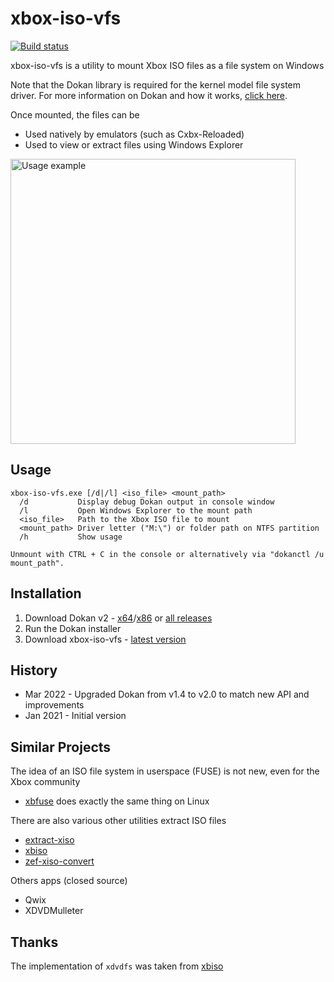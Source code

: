 # xbox-iso-vfs
[![Build status](https://ci.appveyor.com/api/projects/status/dp43t000dnga9w3m?svg=true)](https://ci.appveyor.com/project/x1nixmzeng/xbox-iso-vfs)

xbox-iso-vfs is a utility to mount Xbox ISO files as a file system on Windows

Note that the Dokan library is required for the kernel model file system driver. For more information on Dokan and how it works, [click here](https://github.com/dokan-dev/dokany#how-it-works).

Once mounted, the files can be
* Used natively by emulators (such as Cxbx-Reloaded)
* Used to view or extract files using Windows Explorer

<img width="456" alt="Usage example" src="https://user-images.githubusercontent.com/327967/103487886-76800500-4e00-11eb-8b74-81a3e890a1c1.png">


## Usage

    xbox-iso-vfs.exe [/d|/l] <iso_file> <mount_path>
      /d           Display debug Dokan output in console window
      /l           Open Windows Explorer to the mount path
      <iso_file>   Path to the Xbox ISO file to mount
      <mount_path> Driver letter ("M:\") or folder path on NTFS partition
      /h           Show usage
    
    Unmount with CTRL + C in the console or alternatively via "dokanctl /u mount_path".


## Installation

1. Download Dokan v2 - [x64](https://github.com/dokan-dev/dokany/releases/download/v2.0.3.2000/Dokan_x64.msi)/[x86](https://github.com/dokan-dev/dokany/releases/download/v2.0.3.2000/Dokan_x86.msi) or [all releases](https://github.com/dokan-dev/dokany/releases/tag/v2.0.3.2000)
2. Run the Dokan installer
3. Download xbox-iso-vfs - [latest version](https://github.com/x1nixmzeng/xbox-iso-vfs/releases/download/v2.0/Release.zip)


## History

* Mar 2022 - Upgraded Dokan from v1.4 to v2.0 to match new API and improvements
* Jan 2021 - Initial version


## Similar Projects

The idea of an ISO file system in userspace (FUSE) is not new, even for the Xbox community
* [xbfuse](https://github.com/multimediamike/xbfuse) does exactly the same thing on Linux

There are also various other utilities extract ISO files
* [extract-xiso](https://github.com/XboxDev/extract-xiso)
* [xbiso](https://github.com/thrimbor/xbiso)
* [zef-xiso-convert](https://github.com/zefie/zef-xiso-convert)

Others apps (closed source)
* Qwix
* XDVDMulleter


## Thanks

The implementation of `xdvdfs` was taken from [xbiso](https://github.com/thrimbor/xbiso)
